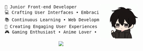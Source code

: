 <div align="center">
<img src="https://github.com/DeFosu/DeFosu/blob/main/output-onlinegiftools.gif" width="25%" align="right"  />
<pre align="left" width="75%">
        🎨 Junior Front-end Developer
        💻 Crafting User Interfaces • Embracing React Ecosystem
        📚 Continuous Learning • Web Development Fundamentals
        🌟 Creating Engaging User Experiences • UI/UX Passion
        🎮 Gaming Enthusiast • Anime Lover • Creative Coding
</pre>
<img src="https://cdna.artstation.com/p/assets/images/images/009/297/154/original/pixel-brady-dancing-spider-gif.gif?1518180450" width="10%" align="center"  />
</div>
